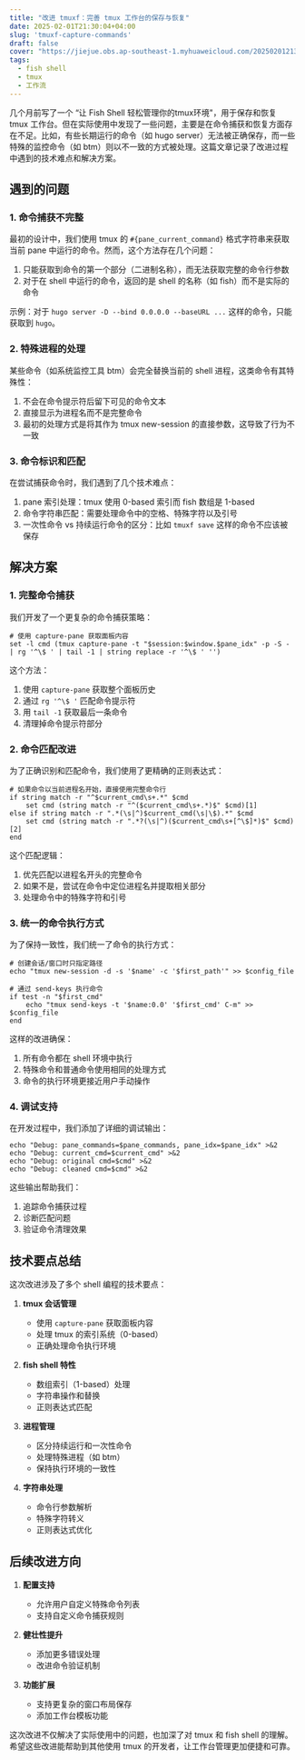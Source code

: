 ```yaml
---
title: "改进 tmuxf：完善 tmux 工作台的保存与恢复"
date: 2025-02-01T21:30:04+04:00
slug: 'tmuxf-capture-commands'
draft: false
cover: "https://jiejue.obs.ap-southeast-1.myhuaweicloud.com/20250201213744907.webp"
tags:
  - fish shell
  - tmux
  - 工作流
---
```

几个月前写了一个 “让 Fish Shell 轻松管理你的tmux环境"，用于保存和恢复 tmux 工作台。但在实际使用中发现了一些问题，主要是在命令捕获和恢复方面存在不足。比如，有些长期运行的命令（如 hugo server）无法被正确保存，而一些特殊的监控命令（如 btm）则以不一致的方式被处理。这篇文章记录了改进过程中遇到的技术难点和解决方案。

<!--more-->

## 遇到的问题

### 1. 命令捕获不完整

最初的设计中，我们使用 tmux 的 `#{pane_current_command}` 格式字符串来获取当前 pane 中运行的命令。然而，这个方法存在几个问题：

1. 只能获取到命令的第一个部分（二进制名称），而无法获取完整的命令行参数
2. 对于在 shell 中运行的命令，返回的是 shell 的名称（如 fish）而不是实际的命令

示例：对于 `hugo server -D --bind 0.0.0.0 --baseURL ...` 这样的命令，只能获取到 `hugo`。

### 2. 特殊进程的处理

某些命令（如系统监控工具 btm）会完全替换当前的 shell 进程，这类命令有其特殊性：

1. 不会在命令提示符后留下可见的命令文本
2. 直接显示为进程名而不是完整命令
3. 最初的处理方式是将其作为 tmux new-session 的直接参数，这导致了行为不一致

### 3. 命令标识和匹配

在尝试捕获命令时，我们遇到了几个技术难点：

1. pane 索引处理：tmux 使用 0-based 索引而 fish 数组是 1-based
2. 命令字符串匹配：需要处理命令中的空格、特殊字符以及引号
3. 一次性命令 vs 持续运行命令的区分：比如 `tmuxf save` 这样的命令不应该被保存

## 解决方案

### 1. 完整命令捕获

我们开发了一个更复杂的命令捕获策略：

```fish
# 使用 capture-pane 获取面板内容
set -l cmd (tmux capture-pane -t "$session:$window.$pane_idx" -p -S - | rg '^\$ ' | tail -1 | string replace -r '^\$ ' '')
```

这个方法：

1. 使用 `capture-pane` 获取整个面板历史
2. 通过 `rg '^\$ '` 匹配命令提示符
3. 用 `tail -1` 获取最后一条命令
4. 清理掉命令提示符部分

### 2. 命令匹配改进

为了正确识别和匹配命令，我们使用了更精确的正则表达式：

```fish
# 如果命令以当前进程名开始，直接使用完整命令行
if string match -r "^$current_cmd\s+.*" $cmd
    set cmd (string match -r "^($current_cmd\s+.*)$" $cmd)[1]
else if string match -r ".*(\s|^)$current_cmd(\s|\$).*" $cmd
    set cmd (string match -r ".*?(\s|^)($current_cmd\s+[^\$]*)$" $cmd)[2]
end
```

这个匹配逻辑：

1. 优先匹配以进程名开头的完整命令
2. 如果不是，尝试在命令中定位进程名并提取相关部分
3. 处理命令中的特殊字符和引号

### 3. 统一的命令执行方式

为了保持一致性，我们统一了命令的执行方式：

```fish
# 创建会话/窗口时只指定路径
echo "tmux new-session -d -s '$name' -c '$first_path'" >> $config_file

# 通过 send-keys 执行命令
if test -n "$first_cmd"
    echo "tmux send-keys -t '$name:0.0' '$first_cmd' C-m" >> $config_file
end
```

这样的改进确保：

1. 所有命令都在 shell 环境中执行
2. 特殊命令和普通命令使用相同的处理方式
3. 命令的执行环境更接近用户手动操作

### 4. 调试支持

在开发过程中，我们添加了详细的调试输出：

```fish
echo "Debug: pane_commands=$pane_commands, pane_idx=$pane_idx" >&2
echo "Debug: current_cmd=$current_cmd" >&2
echo "Debug: original cmd=$cmd" >&2
echo "Debug: cleaned cmd=$cmd" >&2
```

这些输出帮助我们：

1. 追踪命令捕获过程
2. 诊断匹配问题
3. 验证命令清理效果

## 技术要点总结

这次改进涉及了多个 shell 编程的技术要点：

1. **tmux 会话管理**

   - 使用 `capture-pane` 获取面板内容
   - 处理 tmux 的索引系统（0-based）
   - 正确处理命令执行环境
2. **fish shell 特性**

   - 数组索引（1-based）处理
   - 字符串操作和替换
   - 正则表达式匹配
3. **进程管理**

   - 区分持续运行和一次性命令
   - 处理特殊进程（如 btm）
   - 保持执行环境的一致性
4. **字符串处理**

   - 命令行参数解析
   - 特殊字符转义
   - 正则表达式优化

## 后续改进方向

1. **配置支持**

   - 允许用户自定义特殊命令列表
   - 支持自定义命令捕获规则
2. **健壮性提升**

   - 添加更多错误处理
   - 改进命令验证机制
3. **功能扩展**

   - 支持更复杂的窗口布局保存
   - 添加工作台模板功能

这次改进不仅解决了实际使用中的问题，也加深了对 tmux 和 fish shell 的理解。希望这些改进能帮助到其他使用 tmux 的开发者，让工作台管理更加便捷和可靠。
